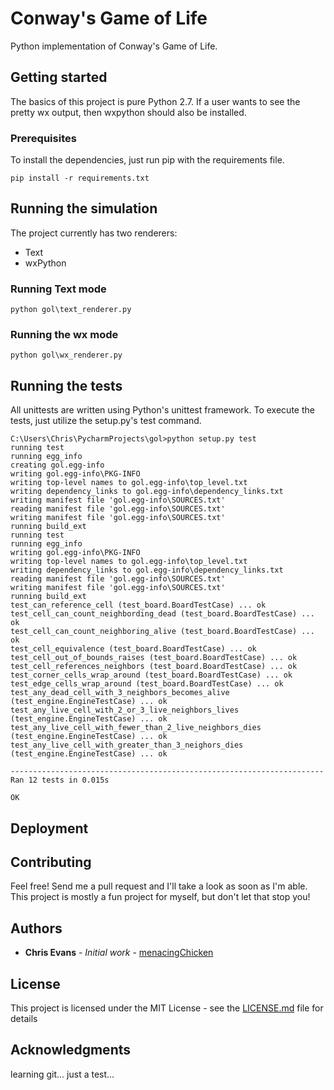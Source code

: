 # Conway's Game of Life

Python implementation of Conway's Game of Life.

## Getting started

The basics of this project is pure Python 2.7. If a user wants to see the pretty wx output, then wxpython should also
be installed.

### Prerequisites

To install the dependencies, just run pip with the requirements file.
```
pip install -r requirements.txt
```

## Running the simulation

The project currently has two renderers:
* Text
* wxPython

### Running Text mode
```
python gol\text_renderer.py
```

### Running the wx mode
```
python gol\wx_renderer.py
```

## Running the tests

All unittests are written using Python's unittest framework. To execute the tests, just utilize the setup.py's test
command.
```
C:\Users\Chris\PycharmProjects\gol>python setup.py test
running test
running egg_info
creating gol.egg-info
writing gol.egg-info\PKG-INFO
writing top-level names to gol.egg-info\top_level.txt
writing dependency_links to gol.egg-info\dependency_links.txt
writing manifest file 'gol.egg-info\SOURCES.txt'
reading manifest file 'gol.egg-info\SOURCES.txt'
writing manifest file 'gol.egg-info\SOURCES.txt'
running build_ext
running test
running egg_info
writing gol.egg-info\PKG-INFO
writing top-level names to gol.egg-info\top_level.txt
writing dependency_links to gol.egg-info\dependency_links.txt
reading manifest file 'gol.egg-info\SOURCES.txt'
writing manifest file 'gol.egg-info\SOURCES.txt'
running build_ext
test_can_reference_cell (test_board.BoardTestCase) ... ok
test_cell_can_count_neighbording_dead (test_board.BoardTestCase) ... ok
test_cell_can_count_neighboring_alive (test_board.BoardTestCase) ... ok
test_cell_equivalence (test_board.BoardTestCase) ... ok
test_cell_out_of_bounds_raises (test_board.BoardTestCase) ... ok
test_cell_references_neighbors (test_board.BoardTestCase) ... ok
test_corner_cells_wrap_around (test_board.BoardTestCase) ... ok
test_edge_cells_wrap_around (test_board.BoardTestCase) ... ok
test_any_dead_cell_with_3_neighbors_becomes_alive (test_engine.EngineTestCase) ... ok
test_any_live_cell_with_2_or_3_live_neighbors_lives (test_engine.EngineTestCase) ... ok
test_any_live_cell_with_fewer_than_2_live_neighbors_dies (test_engine.EngineTestCase) ... ok
test_any_live_cell_with_greater_than_3_neighors_dies (test_engine.EngineTestCase) ... ok

----------------------------------------------------------------------
Ran 12 tests in 0.015s

OK
```

## Deployment

## Contributing
Feel free! Send me a pull request and I'll take a look as soon as I'm able. This project is mostly a fun project for
myself, but don't let that stop you!

## Authors
* **Chris Evans** - *Initial work* - [menacingChicken](https://github.com/menacingChicken)

## License
This project is licensed under the MIT License - see the [LICENSE.md](LICENSE.md) file for details

## Acknowledgments


learning git... just a test...